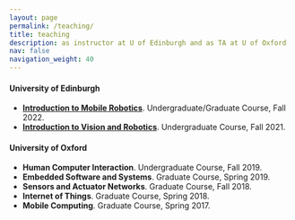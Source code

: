 ```yaml
---
layout: page
permalink: /teaching/
title: teaching
description: as instructor at U of Edinburgh and as TA at U of Oxford
nav: false
navigation_weight: 40
---
```


<section>
  <h4>University of Edinburgh</h4>
  <ul>
  <li>
  <a href="http://www.drps.ed.ac.uk/22-23/dpt/cxinfr10085.htm"  target="_blank"><strong>Introduction to Mobile Robotics</strong></a>. Undergraduate/Graduate Course, Fall 2022. </li>
  <li>
  <a href="http://www.drps.ed.ac.uk/21-22/dpt/cxinfr09019.htm"  target="_blank"><strong>Introduction to Vision and Robotics</strong></a>. Undergraduate Course, Fall 2021.
 </li>
  </ul>
</section>

<section>
  <h4>University of Oxford</h4>
  <ul>
	  <li>
	  	<strong>Human Computer Interaction</strong>.  Undergraduate Course, Fall 2019. </li>
	  <li>
	  	<strong>Embedded Software and Systems</strong>.  Graduate Course, Spring 2019. </li>
	  <li>
	  	<strong>Sensors and Actuator Networks</strong>.  Graduate Course, Fall 2018. </li>
	  <li>
	  	<strong>Internet of Things</strong>.  Graduate Course, Spring 2018. </li>
	  <li>
	 	<strong>Mobile Computing</strong>.  Graduate Course, Spring 2017. </li>
  </ul>
</section>